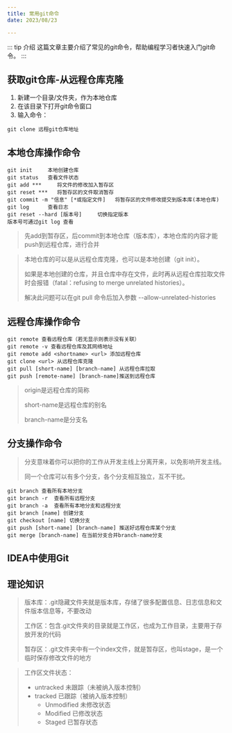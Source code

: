 ```yaml
---
title: 常用git命令
date: 2023/08/23

---
```


::: tip 介绍
这篇文章主要介绍了常见的git命令，帮助编程学习者快速入门git命令。
:::

## 获取git仓库-从远程仓库克隆

1. 新建一个目录/文件夹，作为本地仓库
2. 在该目录下打开git命令窗口
3. 输入命令：

```
git clone 远程git仓库地址
```



## 本地仓库操作命令

```
git init     本地创建仓库
git status   查看文件状态
git add ***     将文件的修改加入暂存区
git reset ***   将暂存区的文件取消暂存
git commit -m "信息" [*或指定文件]   将暂存区的文件修改提交到版本库(本地仓库)
git log      查看日志
git reset --hard [版本号]     切换指定版本
版本号可通过git log 查看
```

> 先add到暂存区，后commit到本地仓库（版本库），本地仓库的内容才能push到远程仓库，进行合并

> 本地仓库的可以是从远程仓库克隆，也可以是本地创建（git init）。
>
> 如果是本地创建的仓库，并且仓库中存在文件，此时再从远程仓库拉取文件时会报错（fatal：refusing to merge unrelated histories）。
>
> 解决此问题可以在git pull 命令后加入参数 --allow-unrelated-histories

## 远程仓库操作命令

```
git remote 查看远程仓库（若无显示则表示没有关联）
git remote -v 查看远程仓库及其网络地址
git remote add <shortname> <url> 添加远程仓库
git clone <url> 从远程仓库克隆
git pull [short-name] [branch-name] 从远程仓库拉取
git push [remote-name] [branch-name]推送到远程仓库
```

> origin是远程仓库的简称
>
> short-name是远程仓库的别名
>
> branch-name是分支名

## 分支操作命令

> 分支意味着你可以把你的工作从开发主线上分离开来，以免影响开发主线。
>
> 同一个仓库可以有多个分支，各个分支相互独立，互不干扰。

```
git branch 查看所有本地分支
git branch -r  查看所有远程分支
git branch -a  查看所有本地分支和远程分支
git branch [name] 创建分支
git checkout [name] 切换分支
git push [short-name] [branch-name] 推送好远程仓库某个分支
git merge [branch-name] 在当前分支合并branch-name分支
```





## IDEA中使用Git

## 理论知识

> 版本库：.git隐藏文件夹就是版本库，存储了很多配置信息、日志信息和文件版本信息等，不要改动
>
> 工作区：包含.git文件夹的目录就是工作区，也成为工作目录，主要用于存放开发的代码
>
> 暂存区：.git文件夹中有一个index文件，就是暂存区，也叫stage，是一个临时保存修改文件的地方


> 工作区文件状态：
>
> - untracked 未跟踪（未被纳入版本控制）
> - tracked 已跟踪（被纳入版本控制）
>   - Unmodified 未修改状态
>   - Modified 已修改状态
>   - Staged 已暂存状态